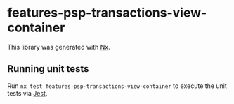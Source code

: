 # features-psp-transactions-view-container

This library was generated with [Nx](https://nx.dev).

## Running unit tests

Run `nx test features-psp-transactions-view-container` to execute the unit tests via [Jest](https://jestjs.io).
